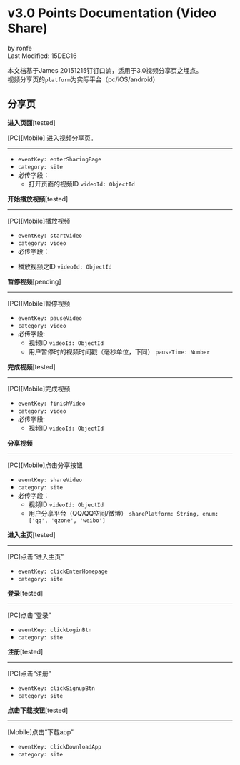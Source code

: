 # v3.0 Points Documentation (Video Share)

by ronfe  
Last Modified: 15DEC16 

本文档基于James 20151215钉钉口谕，适用于3.0视频分享页之埋点。  
视频分享页的```platform```为实际平台（pc/iOS/android）

## 分享页

**进入页面**[tested]

[PC][Mobile] 进入视频分享页。  

---

* ```eventKey: enterSharingPage```
* ```category: site```
* 必传字段：
  - 打开页面的视频ID ```videoId: ObjectId```

**开始播放视频**[tested]

---

[PC][Mobile]播放视频

* ```eventKey: startVideo```
* ```category: video```
* 必传字段：
 - 播放视频之ID ```videoId: ObjectId```

**暂停视频**[pending]

---

[PC][Mobile]暂停视频  

* ```eventKey: pauseVideo```
* ```category: video```
* 必传字段:
  - 视频ID ```videoId: ObjectId```
  - 用户暂停时的视频时间戳（毫秒单位，下同） ```pauseTime: Number```

**完成视频**[tested]

---

[PC][Mobile]完成视频  

* ```eventKey: finishVideo```
* ```category: video```
* 必传字段:
  - 视频ID ```videoId: ObjectId```

**分享视频**

---

[PC][Mobile]点击分享按钮

* ```eventKey: shareVideo```
* ```category: site```
* 必传字段：
  - 视频ID ```videoId: ObjectId```
  - 用户分享平台（QQ/QQ空间/微博） ```sharePlatform: String, enum: ['qq', 'qzone', 'weibo']```

**进入主页**[tested]

---

[PC]点击“进入主页”

* ```eventKey: clickEnterHomepage```
* ```category: site```

**登录**[tested]

---

[PC]点击“登录”

* ```eventKey: clickLoginBtn```
* ```category: site```

**注册**[tested]

---

[PC]点击“注册”

* ```eventKey: clickSignupBtn```
* ```category: site```

**点击下载按钮**[tested]

---

[Mobile]点击“下载app”

* ```eventKey: clickDownloadApp```
* ```category: site```
